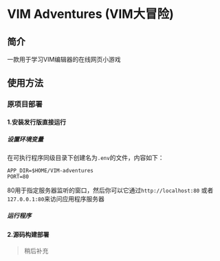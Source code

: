 # VIM Adventures (VIM大冒险)

## 简介

一款用于学习VIM编辑器的在线网页小游戏

## 使用方法

### 原项目部署

#### 1.安装发行版直接运行

##### 设置环境变量

在可执行程序同级目录下创建名为`.env`的文件，内容如下：
```
APP_DIR=$HOME/VIM-adventures
PORT=80
```

80用于指定服务器监听的窗口，然后你可以它通过`http://localhost:80` 或者`127.0.0.1:80`来访问应用程序服务器

##### 运行程序

#### 2.源码构建部署

> 稍后补充

